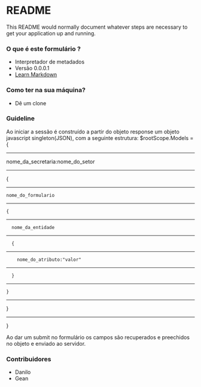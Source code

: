 # README #

This README would normally document whatever steps are necessary to get your application up and running.

### O que é este formulário ? ###

* Interpretador de metadados
* Versão 0.0.0.1
* [Learn Markdown](https://bitbucket.org/tutorials/markdowndemo)

### Como ter na sua máquina? ###

* Dê um clone


### Guideline ###

Ao iniciar a sessão é construído a partir do objeto response um objeto javascript singleton(JSON), com a seguinte estrutura:
$rootScope.Models =
{ 
***
  nome_da_secretaria:nome_do_setor
***
  {
*** 
    nome_do_formulario 
***
    { 
***
      nome_da_entidade 
***
      { 
***
        nome_do_atributo:"valor" 
***
      } 
***
    } 
***
  }
*** 
} 

Ao dar um submit no formulário os campos são recuperados e preechidos no objeto e enviado ao servidor.

### Contribuidores ###

* Danilo
* Gean